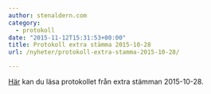 ```yaml
---
author: stenaldern.com
category:
  - protokoll
date: "2015-11-12T15:31:53+00:00"
title: Protokoll extra stämma 2015-10-28
url: /nyheter/protokoll-extra-stamma-2015-10-28/

---
```

[Här](/wp-content/uploads/2015/11/Protokoll_extra_stamma_2015-10-28.pdf "Protokoll") kan du läsa protokollet från extra stämman 2015-10-28.
